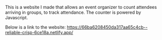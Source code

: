 This is a website I made that allows an event organizer to count attendees arriving in groups, to track attendance. The counter is powered by Javascript.

Below is a link to the website:
https://66ba6208450da317aa65c4cb--reliable-crisp-6ce18a.netlify.app/